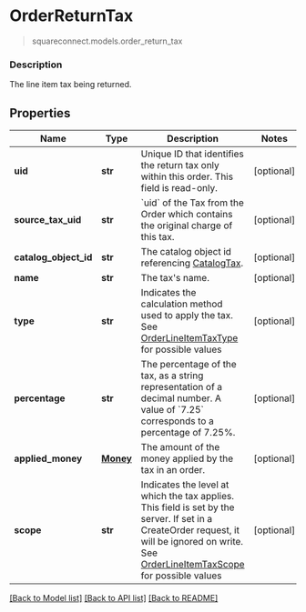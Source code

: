 # OrderReturnTax
> squareconnect.models.order_return_tax

### Description

The line item tax being returned.

## Properties
Name | Type | Description | Notes
------------ | ------------- | ------------- | -------------
**uid** | **str** | Unique ID that identifies the return tax only within this order.  This field is read-only. | [optional] 
**source_tax_uid** | **str** | &#x60;uid&#x60; of the Tax from the Order which contains the original charge of this tax. | [optional] 
**catalog_object_id** | **str** | The catalog object id referencing [CatalogTax](#type-catalogtax). | [optional] 
**name** | **str** | The tax&#39;s name. | [optional] 
**type** | **str** | Indicates the calculation method used to apply the tax. See [OrderLineItemTaxType](#type-orderlineitemtaxtype) for possible values | [optional] 
**percentage** | **str** | The percentage of the tax, as a string representation of a decimal number.  A value of &#x60;7.25&#x60; corresponds to a percentage of 7.25%. | [optional] 
**applied_money** | [**Money**](Money.md) | The amount of the money applied by the tax in an order. | [optional] 
**scope** | **str** | Indicates the level at which the tax applies. This field is set by the server. If set in a CreateOrder request, it will be ignored on write. See [OrderLineItemTaxScope](#type-orderlineitemtaxscope) for possible values | [optional] 

[[Back to Model list]](../README.md#documentation-for-models) [[Back to API list]](../README.md#documentation-for-api-endpoints) [[Back to README]](../README.md)


